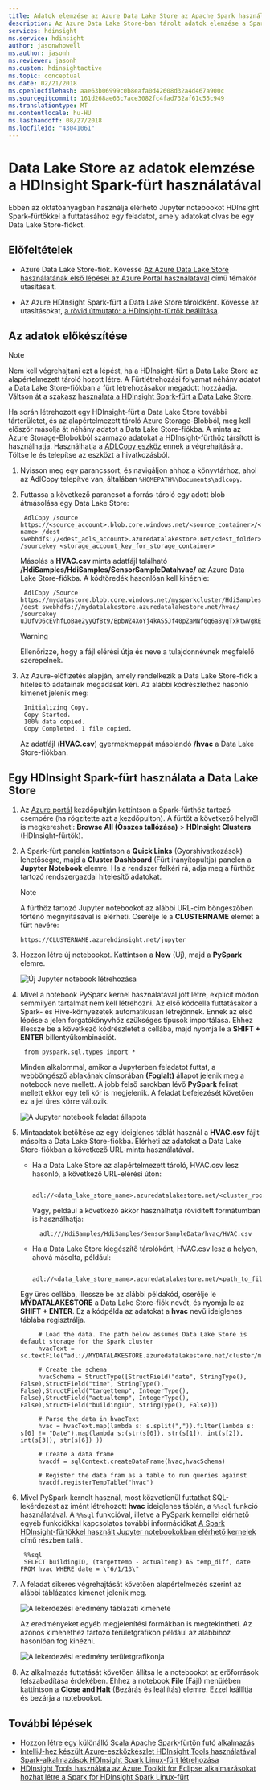 ```yaml
---
title: Adatok elemzése az Azure Data Lake Store az Apache Spark használatával
description: Az Azure Data Lake Store-ban tárolt adatok elemzése a Spark-feladatok futtatása
services: hdinsight
ms.service: hdinsight
author: jasonwhowell
ms.author: jasonh
ms.reviewer: jasonh
ms.custom: hdinsightactive
ms.topic: conceptual
ms.date: 02/21/2018
ms.openlocfilehash: aae63b06999c0b8eafa0d42608d32a4d467a900c
ms.sourcegitcommit: 161d268ae63c7ace3082fc4fad732af61c55c949
ms.translationtype: MT
ms.contentlocale: hu-HU
ms.lasthandoff: 08/27/2018
ms.locfileid: "43041061"
---
```

# <a name="use-hdinsight-spark-cluster-to-analyze-data-in-data-lake-store"></a>Data Lake Store az adatok elemzése a HDInsight Spark-fürt használatával

Ebben az oktatóanyagban használja elérhető Jupyter notebookot HDInsight Spark-fürtökkel a futtatásához egy feladatot, amely adatokat olvas be egy Data Lake Store-fiókot.

## <a name="prerequisites"></a>Előfeltételek

* Azure Data Lake Store-fiók. Kövesse [Az Azure Data Lake Store használatának első lépései az Azure Portal használatával](../../data-lake-store/data-lake-store-get-started-portal.md) című témakör utasításait.

* Az Azure HDInsight Spark-fürt a Data Lake Store tárolóként. Kövesse az utasításokat, [a rövid útmutató: a HDInsight-fürtök beállítása](../../storage/data-lake-storage/quickstart-create-connect-hdi-cluster.md).

    
## <a name="prepare-the-data"></a>Az adatok előkészítése

> [!NOTE]
> Nem kell végrehajtani ezt a lépést, ha a HDInsight-fürt a Data Lake Store az alapértelmezett tároló hozott létre. A Fürtlétrehozási folyamat néhány adatot a Data Lake Store-fiókban a fürt létrehozásakor megadott hozzáadja. Váltson át a szakasz [használata a HDInsight Spark-fürt a Data Lake Store](#use-an-hdinsight-spark-cluster-with-data-lake-store).
>
>

Ha során létrehozott egy HDInsight-fürt a Data Lake Store további tárterületet, és az alapértelmezett tároló Azure Storage-Blobból, meg kell először másolja át néhány adatot a Data Lake Store-fiókba. A minta az Azure Storage-Blobokból származó adatokat a HDInsight-fürthöz társított is használhatja. Használhatja a [ADLCopy eszköz](http://aka.ms/downloadadlcopy) ennek a végrehajtására. Töltse le és telepítse az eszközt a hivatkozásból.

1. Nyisson meg egy parancssort, és navigáljon ahhoz a könyvtárhoz, ahol az AdlCopy telepítve van, általában `%HOMEPATH%\Documents\adlcopy`.

2. Futtassa a következő parancsot a forrás-tároló egy adott blob átmásolása egy Data Lake Store:

        AdlCopy /source https://<source_account>.blob.core.windows.net/<source_container>/<blob name> /dest swebhdfs://<dest_adls_account>.azuredatalakestore.net/<dest_folder>/ /sourcekey <storage_account_key_for_storage_container>

    Másolás a **HVAC.csv** minta adatfájl található **/HdiSamples/HdiSamples/SensorSampleDatahvac/** az Azure Data Lake Store-fiókba. A kódtöredék hasonlóan kell kinéznie:

        AdlCopy /Source https://mydatastore.blob.core.windows.net/mysparkcluster/HdiSamples/HdiSamples/SensorSampleData/hvac/HVAC.csv /dest swebhdfs://mydatalakestore.azuredatalakestore.net/hvac/ /sourcekey uJUfvD6cEvhfLoBae2yyQf8t9/BpbWZ4XoYj4kAS5Jf40pZaMNf0q6a8yqTxktwVgRED4vPHeh/50iS9atS5LQ==

   > [!WARNING]
   > Ellenőrizze, hogy a fájl elérési útja és neve a tulajdonnévnek megfelelő szerepelnek.
   >
   >
3. Az Azure-előfizetés alapján, amely rendelkezik a Data Lake Store-fiók a hitelesítő adatainak megadását kéri. Az alábbi kódrészlethez hasonló kimenet jelenik meg:

        Initializing Copy.
        Copy Started.
        100% data copied.
        Copy Completed. 1 file copied.

    Az adatfájl (**HVAC.csv**) gyermekmappát másolandó **/hvac** a Data Lake Store-fiókban.

## <a name="use-an-hdinsight-spark-cluster-with-data-lake-store"></a>Egy HDInsight Spark-fürt használata a Data Lake Store

1. Az [Azure portál](https://portal.azure.com/) kezdőpultján kattintson a Spark-fürthöz tartozó csempére (ha rögzítette azt a kezdőpulton). A fürtöt a következő helyről is megkeresheti: **Browse All (Összes tallózása)** > **HDInsight Clusters** (HDInsight-fürtök).

2. A Spark-fürt panelén kattintson a **Quick Links** (Gyorshivatkozások) lehetőségre, majd a **Cluster Dashboard** (Fürt irányítópultja) panelen a **Jupyter Notebook** elemre. Ha a rendszer felkéri rá, adja meg a fürthöz tartozó rendszergazdai hitelesítő adatokat.

   > [!NOTE]
   > A fürthöz tartozó Jupyter notebookot az alábbi URL-cím böngészőben történő megnyitásával is elérheti. Cserélje le a **CLUSTERNAME** elemet a fürt nevére:
   >
   > `https://CLUSTERNAME.azurehdinsight.net/jupyter`
   >
   >

3. Hozzon létre új notebookot. Kattintson a **New** (Új), majd a **PySpark** elemre.

    ![Új Jupyter notebook létrehozása](./media/apache-spark-use-with-data-lake-store/hdinsight-create-jupyter-notebook.png "Új Jupyter notebook létrehozása")

4. Mivel a notebook PySpark kernel használatával jött létre, explicit módon semmilyen tartalmat nem kell létrehozni. Az első kódcella futtatásakor a Spark- és Hive-környezetek automatikusan létrejönnek. Ennek az első lépése a jelen forgatókönyvhöz szükséges típusok importálása. Ehhez illessze be a következő kódrészletet a cellába, majd nyomja le a **SHIFT + ENTER** billentyűkombinációt.

        from pyspark.sql.types import *

    Minden alkalommal, amikor a Jupyterben feladatot futtat, a webböngésző ablakának címsorában **(Foglalt)** állapot jelenik meg a notebook neve mellett. A jobb felső sarokban lévő **PySpark** felirat mellett ekkor egy teli kör is megjelenik. A feladat befejezését követően ez a jel üres körre változik.

     ![A Jupyter notebook feladat állapota](./media/apache-spark-use-with-data-lake-store/hdinsight-jupyter-job-status.png "A Jupyter notebook feladat állapota")

5. Mintaadatok betöltése az egy ideiglenes táblát használ a **HVAC.csv** fájlt másolta a Data Lake Store-fiókba. Elérheti az adatokat a Data Lake Store-fiókban a következő URL-minta használatával.

    * Ha a Data Lake Store az alapértelmezett tároló, HVAC.csv lesz hasonló, a következő URL-elérési úton:

            adl://<data_lake_store_name>.azuredatalakestore.net/<cluster_root>/HdiSamples/HdiSamples/SensorSampleData/hvac/HVAC.csv

        Vagy, például a következő akkor használhatja rövidített formátumban is használhatja:

            adl:///HdiSamples/HdiSamples/SensorSampleData/hvac/HVAC.csv

    * Ha a Data Lake Store kiegészítő tárolóként, HVAC.csv lesz a helyen, ahová másolta, például:

            adl://<data_lake_store_name>.azuredatalakestore.net/<path_to_file>

     Egy üres cellába, illessze be az alábbi példakód, cserélje le **MYDATALAKESTORE** a Data Lake Store-fiók nevét, és nyomja le az **SHIFT + ENTER**. Ez a kódpélda az adatokat a **hvac** nevű ideiglenes táblába regisztrálja.

            # Load the data. The path below assumes Data Lake Store is default storage for the Spark cluster
            hvacText = sc.textFile("adl://MYDATALAKESTORE.azuredatalakestore.net/cluster/mysparkcluster/HdiSamples/HdiSamples/SensorSampleData/hvac/HVAC.csv")

            # Create the schema
            hvacSchema = StructType([StructField("date", StringType(), False),StructField("time", StringType(), False),StructField("targettemp", IntegerType(), False),StructField("actualtemp", IntegerType(), False),StructField("buildingID", StringType(), False)])

            # Parse the data in hvacText
            hvac = hvacText.map(lambda s: s.split(",")).filter(lambda s: s[0] != "Date").map(lambda s:(str(s[0]), str(s[1]), int(s[2]), int(s[3]), str(s[6]) ))

            # Create a data frame
            hvacdf = sqlContext.createDataFrame(hvac,hvacSchema)

            # Register the data fram as a table to run queries against
            hvacdf.registerTempTable("hvac")

6. Mivel PySpark kernelt használ, most közvetlenül futtathat SQL-lekérdezést az imént létrehozott **hvac** ideiglenes táblán, a `%%sql` funkció használatával. A `%%sql` funkcióval, illetve a PySpark kernellel elérhető egyéb funkciókkal kapcsolatos további információkat [A Spark HDInsight-fürtökkel használt Jupyter notebookokban elérhető kernelek](apache-spark-jupyter-notebook-kernels.md#parameters-supported-with-the-sql-magic) című részben talál.

        %%sql
        SELECT buildingID, (targettemp - actualtemp) AS temp_diff, date FROM hvac WHERE date = \"6/1/13\"

7. A feladat sikeres végrehajtását követően alapértelmezés szerint az alábbi táblázatos kimenet jelenik meg.

      ![A lekérdezési eredmény táblázati kimenete](./media/apache-spark-use-with-data-lake-store/jupyter-tabular-output.png "A lekérdezési eredmény táblázati kimenete")

     Az eredményeket egyéb megjelenítési formákban is megtekintheti. Az azonos kimenethez tartozó területgrafikon például az alábbihoz hasonlóan fog kinézni.

     ![A lekérdezési eredmény területgrafikonja](./media/apache-spark-use-with-data-lake-store/jupyter-area-output.png "A lekérdezési eredmény területgrafikonja")

8. Az alkalmazás futtatását követően állítsa le a notebookot az erőforrások felszabadítása érdekében. Ehhez a notebook **File** (Fájl) menüjében kattintson a **Close and Halt** (Bezárás és leállítás) elemre. Ezzel leállítja és bezárja a notebookot.


## <a name="next-steps"></a>További lépések

* [Hozzon létre egy különálló Scala Apache Spark-fürtön futó alkalmazás](apache-spark-create-standalone-application.md)
* [IntelliJ-hez készült Azure-eszközkészlet HDInsight Tools használatával Spark-alkalmazások HDInsight Spark Linux-fürt létrehozása](apache-spark-intellij-tool-plugin.md)
* [HDInsight Tools használata az Azure Toolkit for Eclipse alkalmazásokat hozhat létre a Spark for HDInsight Spark Linux-fürt](apache-spark-eclipse-tool-plugin.md)
